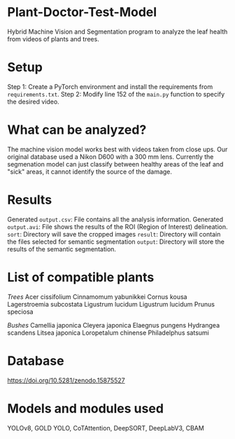 # Plant-Doctor-Test-Model
Hybrid Machine Vision and Segmentation program to analyze the leaf health from videos of plants and trees.

# Setup
Step 1: Create a PyTorch environment and install the requirements from `requirements.txt`.
Step 2: Modify line 152 of the `main.py` function to specify the desired video.

# What can be analyzed?
The machine vision model works best with videos taken from close ups. Our original database used a Nikon D600 with a 300 mm lens.
Currently the segmenation model can just classify between healthy areas of the leaf and "sick" areas, it cannot identify the source of the damage.

# Results
Generated `output.csv`: File contains all the analysis information.
Generated `output.avi`: File shows the results of the ROI (Region of Interest) delineation.
`sort`: Directory will save the cropped images
`result`: Directory will contain the files selected for semantic segmentation
`output`: Directory will store the results of the semantic segmentation.

# List of compatible plants
*Trees*
Acer cissifolium
Cinnamomum yabunikkei
Cornus kousa
Lagerstroemia subcostata
Ligustrum lucidum
Ligustrum lucidum
Prunus speciosa

*Bushes*
Camellia japonica
Cleyera japonica
Elaegnus pungens
Hydrangea scandens
Litsea japonica
Loropetalum chinense
Philadelphus satsumi

# Database
https://doi.org/10.5281/zenodo.15875527

# Models and modules used
YOLOv8, GOLD YOLO, CoTAttention,
DeepSORT, 
DeepLabV3, CBAM


